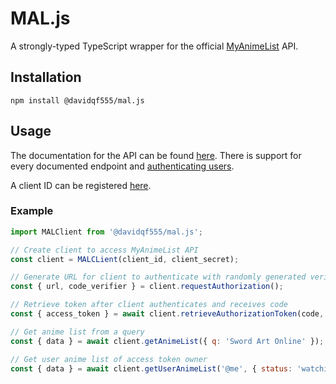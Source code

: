# MAL.js
A strongly-typed TypeScript wrapper for the official [MyAnimeList](https://myanimelist.net/) API. 

## Installation
```
npm install @davidqf555/mal.js
```

## Usage

The documentation for the API can be found [here](https://myanimelist.net/apiconfig/references/api/v2). There is support for every documented endpoint and [authenticating users](https://myanimelist.net/apiconfig/references/authorization). 

A client ID can be registered [here](https://myanimelist.net/apiconfig). 

### Example
```js
import MALClient from '@davidqf555/mal.js';

// Create client to access MyAnimeList API
const client = MALCLient(client_id, client_secret);

// Generate URL for client to authenticate with randomly generated verifer
const { url, code_verifier } = client.requestAuthorization();

// Retrieve token after client authenticates and receives code
const { access_token } = await client.retrieveAuthorizationToken(code, verifier);

// Get anime list from a query
const { data } = await client.getAnimeList({ q: 'Sword Art Online' });

// Get user anime list of access token owner
const { data } = await client.getUserAnimeList('@me', { status: 'watching' }, access_token);
```